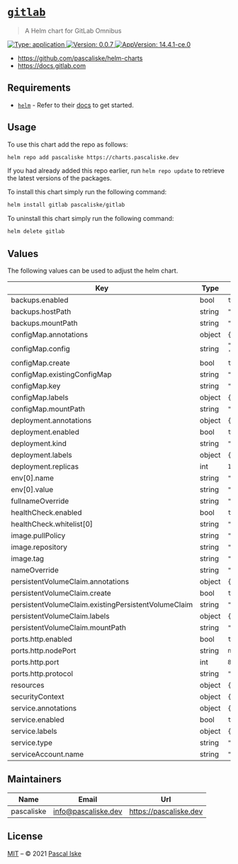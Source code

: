 # [`gitlab`](https://github.com/pascaliske/helm-charts/tree/master/charts/gitlab)

> A Helm chart for GitLab Omnibus

[![Type: application](https://img.shields.io/badge/Type-application-informational?style=flat-square) ](https://github.com/pascaliske/helm-charts/tree/master/charts/gitlab)[![Version: 0.0.7](https://img.shields.io/badge/Version-0.0.7-informational?style=flat-square) ](https://github.com/pascaliske/helm-charts/tree/master/charts/gitlab)[![AppVersion: 14.4.1-ce.0](https://img.shields.io/badge/AppVersion-14.4.1--ce.0-informational?style=flat-square) ](https://github.com/pascaliske/helm-charts/tree/master/charts/gitlab)

* <https://github.com/pascaliske/helm-charts>
* <https://docs.gitlab.com>

## Requirements

- [`helm`](https://helm.sh) - Refer to their [docs](https://helm.sh/docs) to get started.

## Usage

To use this chart add the repo as follows:

```sh
helm repo add pascaliske https://charts.pascaliske.dev
```

If you had already added this repo earlier, run `helm repo update` to retrieve the latest versions of the packages.

To install this chart simply run the following command:

```sh
helm install gitlab pascaliske/gitlab
```

To uninstall this chart simply run the following command:

```sh
helm delete gitlab
```

## Values

The following values can be used to adjust the helm chart.

| Key | Type | Default | Description |
|-----|------|---------|-------------|
| backups.enabled | bool | `true` |  |
| backups.hostPath | string | `""` |  |
| backups.mountPath | string | `"/backups"` |  |
| configMap.annotations | object | `{}` |  |
| configMap.config | string | `"# external_url 'https://gitlab.example.com'\n"` |  |
| configMap.create | bool | `true` |  |
| configMap.existingConfigMap | string | `""` |  |
| configMap.key | string | `"gitlab.rb"` |  |
| configMap.labels | object | `{}` |  |
| configMap.mountPath | string | `"/etc/gitlab"` |  |
| deployment.annotations | object | `{}` |  |
| deployment.enabled | bool | `true` |  |
| deployment.kind | string | `"Deployment"` |  |
| deployment.labels | object | `{}` |  |
| deployment.replicas | int | `1` |  |
| env[0].name | string | `"TZ"` |  |
| env[0].value | string | `"UTC"` |  |
| fullnameOverride | string | `""` |  |
| healthCheck.enabled | bool | `true` |  |
| healthCheck.whitelist[0] | string | `"127.0.0.1"` |  |
| image.pullPolicy | string | `"IfNotPresent"` |  |
| image.repository | string | `"gitlab/gitlab-ce"` |  |
| image.tag | string | `"14.4.1-ce.0"` |  |
| nameOverride | string | `""` |  |
| persistentVolumeClaim.annotations | object | `{}` |  |
| persistentVolumeClaim.create | bool | `true` |  |
| persistentVolumeClaim.existingPersistentVolumeClaim | string | `""` |  |
| persistentVolumeClaim.labels | object | `{}` |  |
| persistentVolumeClaim.mountPath | string | `"/var/opt/gitlab"` |  |
| ports.http.enabled | bool | `true` |  |
| ports.http.nodePort | string | `nil` |  |
| ports.http.port | int | `80` |  |
| ports.http.protocol | string | `"TCP"` |  |
| resources | object | `{}` |  |
| securityContext | object | `{}` |  |
| service.annotations | object | `{}` |  |
| service.enabled | bool | `true` |  |
| service.labels | object | `{}` |  |
| service.type | string | `"ClusterIP"` |  |
| serviceAccount.name | string | `""` |  |

## Maintainers

| Name | Email | Url |
| ---- | ------ | --- |
| pascaliske | info@pascaliske.dev | https://pascaliske.dev |

## License

[MIT](LICENSE.md) – © 2021 [Pascal Iske](https://pascaliske.dev)
